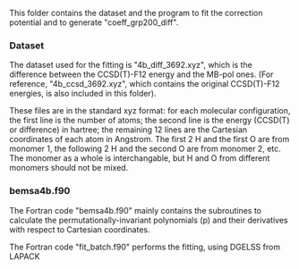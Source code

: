 This folder contains the dataset and the program to fit the correction potential and to generate "coeff_grp200_diff".

### Dataset
The dataset used for the fitting is "4b_diff_3692.xyz", which is the difference between the CCSD(T)-F12 energy and the MB-pol ones. (For reference, "4b_ccsd_3692.xyz", which contains the original CCSD(T)-F12 energies, is also included in this folder).

These files are in the standard xyz format: for each molecular configuration, the first line is the number of atoms; the second line is the energy (CCSD(T) or difference) in hartree; the remaining 12 lines are the Cartesian coordinates of each atom in Angstrom. The first 2 H and the first O are from monomer 1, the following 2 H and the second O are from monomer 2, etc. The monomer as a whole is interchangable, but H and O from different monomers should not be mixed.

### bemsa4b.f90
The Fortran code "bemsa4b.f90" mainly contains the subroutines to calculate the permutationally-invariant polynomials (p) and their derivatives with respect to Cartesian coordinates.


The Fortran code "fit_batch.f90" performs the fitting, using DGELSS from LAPACK
